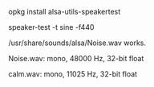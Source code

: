 opkg install alsa-utils-speakertest

speaker-test -t sine -f440

/usr/share/sounds/alsa/Noise.wav works.

Noise.wav: mono, 48000 Hz, 32-bit float

calm.wav: mono, 11025 Hz, 32-bit float
